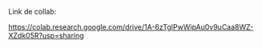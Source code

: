 Link de collab:

https://colab.research.google.com/drive/1A-6zTgIPwWipAu0v9uCaa8WZ-XZdk05R?usp=sharing
